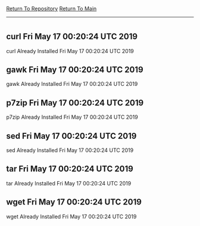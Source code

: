 [Return To Repository](https://github.com/deathbybandaid/piholeparser/)
[Return To Main](https://github.com/deathbybandaid/piholeparser/blob/master/RecentRunLogs/Mainlog.md)
____________________________________
# 
## curl Fri May 17 00:20:24 UTC 2019
curl Already Installed Fri May 17 00:20:24 UTC 2019
## gawk Fri May 17 00:20:24 UTC 2019
gawk Already Installed Fri May 17 00:20:24 UTC 2019
## p7zip Fri May 17 00:20:24 UTC 2019
p7zip Already Installed Fri May 17 00:20:24 UTC 2019
## sed Fri May 17 00:20:24 UTC 2019
sed Already Installed Fri May 17 00:20:24 UTC 2019
## tar Fri May 17 00:20:24 UTC 2019
tar Already Installed Fri May 17 00:20:24 UTC 2019
## wget Fri May 17 00:20:24 UTC 2019
wget Already Installed Fri May 17 00:20:24 UTC 2019
